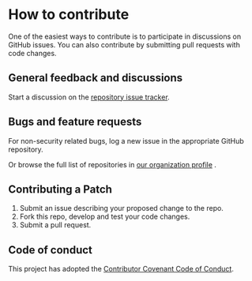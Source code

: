# How to contribute

One of the easiest ways to contribute is to participate in discussions on GitHub issues. You can also contribute by submitting pull requests with code changes.

## General feedback and discussions

Start a discussion on the [repository issue tracker](https://github.com/FrozenStormInteractive/openmatch-csharp/issues).

## Bugs and feature requests

For non-security related bugs, log a new issue in the appropriate GitHub repository. 

Or browse the full list of repositories in [our organization profile](https://github.com/FrozenStormInteractive) .

## Contributing a Patch

1. Submit an issue describing your proposed change to the repo.
2. Fork this repo, develop and test your code changes.
3. Submit a pull request.

## Code of conduct

This project has adopted the [Contributor Covenant Code of Conduct](https://github.com/FrozenStormInteractive/Code-of-Conduct/blob/master/CODE_OF_CONDUCT.md).
